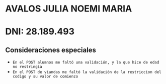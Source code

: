 # **AVALOS JULIA NOEMI MARIA**
# DNI: 28.189.493

## Consideraciones especiales
* `En el POST alumnos me faltó una validación, y la que hice de edad no restringía`
* `En el POST de viandas me faltó la validación de la restriccion del codigo y su valor de comienzo`
